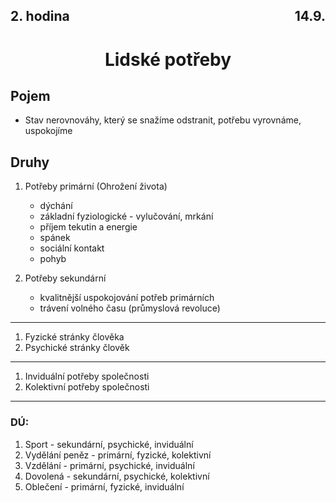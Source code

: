## <div style="display: flex; justify-content: space-between;"><div>2. hodina</div><div>14.9.</div></div>
# <div style="text-align: center">Lidské potřeby</div>

## Pojem

- Stav nerovnováhy, který se snažíme odstranit, potřebu vyrovnáme, uspokojíme

## Druhy

1. Potřeby primární (Ohrožení života)
    - dýchání
    - základní fyziologické - vylučování, mrkání
    - příjem tekutin a energie
    - spánek
    - sociální kontakt
    - pohyb

2. Potřeby sekundární
    - kvalitnější uspokojování potřeb primárních
    - trávení volného času (průmyslová revoluce)

---

1. Fyzické stránky člověka
2. Psychické stránky člověk
---

1. Inviduální potřeby společnosti
2. Kolektivní potřeby společnosti

---

### DÚ:

1. Sport - sekundární, psychické, inviduální
2. Vydělání peněz - primární, fyzické, kolektivní
3. Vzdělání - primární, psychické, inviduální
4. Dovolená - sekundární, psychické, kolektivní
5. Oblečení - primární, fyzické, inviduální
